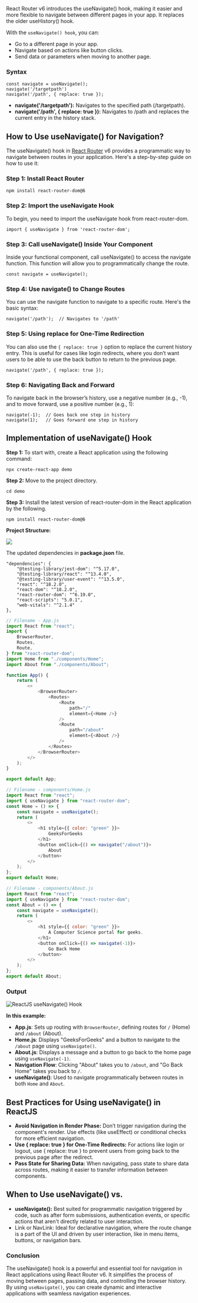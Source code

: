 React Router v6 introduces the useNavigate() hook, making it easier and more flexible to navigate between different pages in your app. It replaces the older useHistory() hook.

With the `useNavigate() hook`, you can:

- Go to a different page in your app.
- Navigate based on actions like button clicks.
- Send data or parameters when moving to another page.
### Syntax

```
const navigate = useNavigate();
navigate('/targetpath')
navigate('/path', { replace: true });
```
- ****navigate('/targetpath'):**** Navigates to the specified path (/targetpath).
- ****navigate('/path', { replace: true }):**** Navigates to /path and replaces the current entry in the history stack.
## How to Use useNavigate() for Navigation?

The useNavigate() hook in [React Router](https://www.geeksforgeeks.org/reactjs-router/) v6 provides a programmatic way to navigate between routes in your application. Here's a step-by-step guide on how to use it:

### Step 1: Install React Router

```
npm install react-router-dom@6
```
### Step 2: Import the useNavigate Hook

To begin, you need to import the useNavigate hook from react-router-dom.

```
import { useNavigate } from 'react-router-dom';
```

### Step 3: Call useNavigate() Inside Your Component

Inside your functional component, call useNavigate() to access the navigate function. This function will allow you to programmatically change the route.

```
const navigate = useNavigate();
```

### Step 4: Use navigate() to Change Routes

You can use the navigate function to navigate to a specific route. Here's the basic syntax:

```
navigate('/path');  // Navigates to '/path'
```

### Step 5: Using replace for One-Time Redirection

You can also use the `{ replace: true }` option to replace the current history entry. This is useful for cases like login redirects, where you don’t want users to be able to use the back button to return to the previous page.

```
navigate('/path', { replace: true });
```
### Step 6: Navigating Back and Forward

To navigate back in the browser’s history, use a negative number (e.g., -1), and to move forward, use a positive number (e.g., 1):

```
navigate(-1);  // Goes back one step in history
navigate(1);   // Goes forward one step in history
```

## Implementation of useNavigate() Hook

****Step 1:**** To start with, create a React application using the following command:

```
npx create-react-app demo
```

****Step 2:**** Move to the project directory.

```
cd demo
```

****Step 3:**** Install the latest version of react-router-dom in the React application by the following.

```
npm install react-router-dom@6
```

****Project Structure:****

![](https://media.geeksforgeeks.org/wp-content/uploads/20220121134912/newdemogfg.png)

The updated dependencies in ****package.json**** file.

```
"dependencies": {
    "@testing-library/jest-dom": "^5.17.0",
    "@testing-library/react": "^13.4.0",
    "@testing-library/user-event": "^13.5.0",
    "react": "^18.2.0",
    "react-dom": "^18.2.0",
    "react-router-dom": "^6.19.0",
    "react-scripts": "5.0.1",
    "web-vitals": "^2.1.4"
},
```
```javascript
// Filename - App.js
import React from "react";
import {
    BrowserRouter,
    Routes,
    Route,
} from "react-router-dom";
import Home from "./components/Home";
import About from "./components/About";

function App() {
    return (
        <>
            <BrowserRouter>
                <Routes>
                    <Route
                        path="/"
                        element={<Home />}
                    />
                    <Route
                        path="/about"
                        element={<About />}
                    />
                </Routes>
            </BrowserRouter>
        </>
    );
}

export default App;
```
```javascript
// Filename - components/Home.js
import React from "react";
import { useNavigate } from "react-router-dom";
const Home = () => {
    const navigate = useNavigate();
    return (
        <>
            <h1 style={{ color: "green" }}>
                GeeksForGeeks
            </h1>
            <button onClick={() => navigate("/about")}>
                About
            </button>
        </>
    );
};
export default Home;
```
```javascript
// Filename - components/About.js
import React from "react";
import { useNavigate } from "react-router-dom";
const About = () => {
    const navigate = useNavigate();
    return (
        <>
            <h1 style={{ color: "green" }}>
                A Computer Science portal for geeks.
            </h1>
            <button onClick={() => navigate(-1)}>
                Go Back Home
            </button>
        </>
    );
};
export default About;
```
### Output

![ReactJS useNavigate() Hook ](https://media.geeksforgeeks.org/wp-content/uploads/20220131152523/gobackgfg.gif)

****In this example:****

- ****App.js****: Sets up routing with `BrowserRouter`, defining routes for `/` (Home) and `/about` (About).
- ****Home.js****: Displays "GeeksForGeeks" and a button to navigate to the `/about` page using `useNavigate()`.
- ****About.js****: Displays a message and a button to go back to the home page using `useNavigate(-1)`.
- ****Navigation Flow****: Clicking "About" takes you to `/about`, and "Go Back Home" takes you back to `/`.
- ****useNavigate()****: Used to navigate programmatically between routes in both `Home` and `About`.

## Best Practices for Using useNavigate() in ReactJS

- ****Avoid Navigation in Render Phase:**** Don’t trigger navigation during the component's render. Use effects (like useEffect) or conditional checks for more efficient navigation.
- ****Use { replace: true } for One-Time Redirects:**** For actions like login or logout, use { replace: true } to prevent users from going back to the previous page after the redirect.
- ****Pass State for Sharing Data:**** When navigating, pass state to share data across routes, making it easier to transfer information between components.

## When to Use useNavigate() vs. <Link>

- ****useNavigate():**** Best suited for programmatic navigation triggered by code, such as after form submissions, authentication events, or specific actions that aren't directly related to user interaction.
- Link or NavLink: Ideal for declarative navigation, where the route change is a part of the UI and driven by user interaction, like in menu items, buttons, or navigation bars.
### Conclusion

The useNavigate() hook is a powerful and essential tool for navigation in React applications using React Router v6. It simplifies the process of moving between pages, passing data, and controlling the browser history. By using `useNavigate()`, you can create dynamic and interactive applications with seamless navigation experiences.